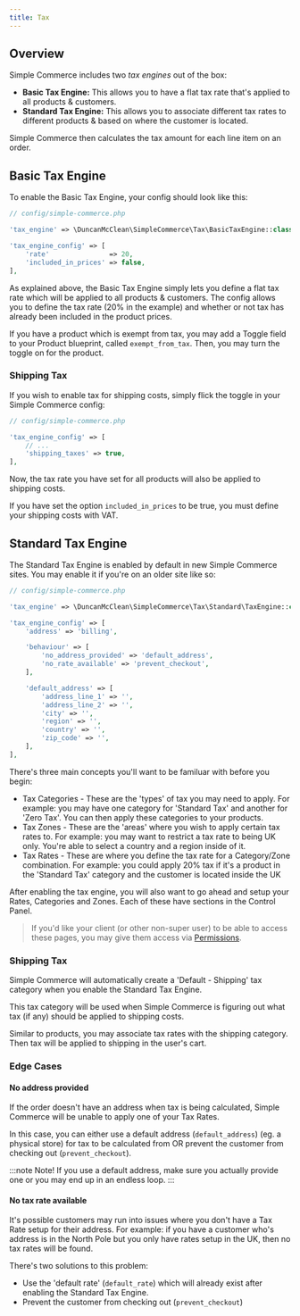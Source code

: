 ```yaml
---
title: Tax
---
```


## Overview

Simple Commerce includes two *tax engines* out of the box:

* **Basic Tax Engine:** This allows you to have a flat tax rate that's applied to all products & customers.
* **Standard Tax Engine:** This allows you to associate different tax rates to different products & based on where the customer is located.

Simple Commerce then calculates the tax amount for each line item on an order.

## Basic Tax Engine

To enable the Basic Tax Engine, your config should look like this:

```php
// config/simple-commerce.php

'tax_engine' => \DuncanMcClean\SimpleCommerce\Tax\BasicTaxEngine::class,

'tax_engine_config' => [
    'rate'               => 20,
    'included_in_prices' => false,
],
```

As explained above, the Basic Tax Engine simply lets you define a flat tax rate which will be applied to all products & customers. The config allows you to define the tax rate (20% in the example) and whether or not tax has already been included in the product prices.

If you have a product which is exempt from tax, you may add a Toggle field to your Product blueprint, called `exempt_from_tax`. Then, you may turn the toggle on for the product.

### Shipping Tax

If you wish to enable tax for shipping costs, simply flick the toggle in your Simple Commerce config:

```php
// config/simple-commerce.php

'tax_engine_config' => [
    // ...
    'shipping_taxes' => true,
],
```

Now, the tax rate you have set for all products will also be applied to shipping costs.

If you have set the option ```included_in_prices``` to be true, you must define your shipping costs with VAT.

## Standard Tax Engine

The Standard Tax Engine is enabled by default in new Simple Commerce sites. You may enable it if you're on an older site like so:

```php
// config/simple-commerce.php

'tax_engine' => \DuncanMcClean\SimpleCommerce\Tax\Standard\TaxEngine::class,

'tax_engine_config' => [
    'address' => 'billing',

    'behaviour' => [
        'no_address_provided' => 'default_address',
        'no_rate_available' => 'prevent_checkout',
    ],

    'default_address' => [
        'address_line_1' => '',
        'address_line_2' => '',
        'city' => '',
        'region' => '',
        'country' => '',
        'zip_code' => '',
    ],
],
```

There's three main concepts you'll want to be familuar with before you begin:

-   Tax Categories - These are the 'types' of tax you may need to apply. For example: you may have one category for 'Standard Tax' and another for 'Zero Tax'. You can then apply these categories to your products.
-   Tax Zones - These are the 'areas' where you wish to apply certain tax rates to. For example: you may want to restrict a tax rate to being UK only. You're able to select a country and a region inside of it.
-   Tax Rates - These are where you define the tax rate for a Category/Zone combination. For example: you could apply 20% tax if it's a product in the 'Standard Tax' category and the customer is located inside the UK

After enabling the tax engine, you will also want to go ahead and setup your Rates, Categories and Zones. Each of these have sections in the Control Panel.

> If you'd like your client (or other non-super user) to be able to access these pages, you may give them access via [Permissions](https://statamic.dev/users#permissions).

### Shipping Tax

Simple Commerce will automatically create a 'Default - Shipping' tax category when you enable the Standard Tax Engine.

This tax category will be used when Simple Commerce is figuring out what tax (if any) should be applied to shipping costs.

Similar to products, you may associate tax rates with the shipping category. Then tax will be applied to shipping in the user's cart.

### Edge Cases

#### No address provided

If the order doesn't have an address when tax is being calculated, Simple Commerce will be unable to apply one of your Tax Rates.

In this case, you can either use a default address (`default_address`) (eg. a physical store) for tax to be calculated from OR prevent the customer from checking out (`prevent_checkout`).

:::note Note!
If you use a default address, make sure you actually provide one or you may end up in an endless loop.
:::

#### No tax rate available

It's possible customers may run into issues where you don't have a Tax Rate setup for their address. For example: if you have a customer who's address is in the North Pole but you only have rates setup in the UK, then no tax rates will be found.

There's two solutions to this problem:

-   Use the 'default rate' (`default_rate`) which will already exist after enabling the Standard Tax Engine.
-   Prevent the customer from checking out (`prevent_checkout`)

